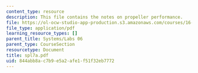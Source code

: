 ```yaml
---
content_type: resource
description: This file contains the notes on propeller performance.
file: https://ol-ocw-studio-app-production.s3.amazonaws.com/courses/16-01-unified-engineering-i-ii-iii-iv-fall-2005-spring-2006/844abb8ac7b9e5a2afe1f51f32eb7772_spl7a.pdf
file_type: application/pdf
learning_resource_types: []
parent_title: Systems/Labs 06
parent_type: CourseSection
resourcetype: Document
title: spl7a.pdf
uid: 844abb8a-c7b9-e5a2-afe1-f51f32eb7772
---
```

